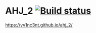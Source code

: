 # AHJ_2 [![Build status](https://ci.appveyor.com/api/projects/status/ex9jadjyqcecw91b?svg=true)](https://ci.appveyor.com/project/VV1nc3nt/ahj-2)

https://vv1nc3nt.github.io/ahj_2/